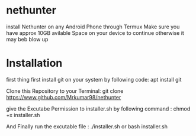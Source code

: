 # nethunter
install Nethunter on any Android Phone through Termux
Make sure you have approx 10GB avilable Space on your device to continue otherwise it  may beb blow up 
# Installation
first thing first install git on your system by following code:
apt install git

Clone this Repository to your Terminal:
git clone https://www.github.com/Mrkumar98/nethunter

give the Excutabe Permission to installer.sh by following command :
chmod +x installer.sh

And Finally run the excutable file :
./installer.sh
or 
bash installer.sh
